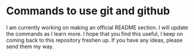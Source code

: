 # Commands to use git and github
I am currently working on making an official README section. I will update the commands as I learn more. I hope that you find this useful, I keep on coming back to this repository freshen up. If you have any ideas, please send them my way.

